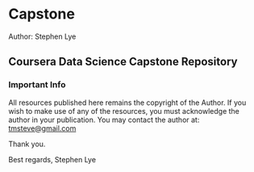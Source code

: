 # Capstone
Author: Stephen Lye

## Coursera Data Science Capstone Repository

### Important Info
All resources published here remains the copyright of the Author.
If you wish to make use of any of the resources, you must acknowledge the author in your publication.
You may contact the author at: tmsteve@gmail.com

Thank you.

Best regards,
Stephen Lye
